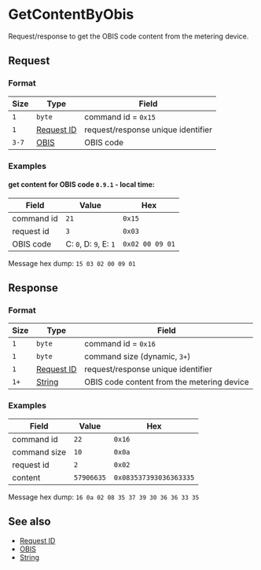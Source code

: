 # GetContentByObis

Request/response to get the OBIS code content from the metering device.


## Request

### Format

| Size  | Type                                 | Field                              |
| ----- | ------------------------------------ | ---------------------------------- |
| `1`   | `byte`                               | command id = `0x15`                |
| `1`   | [Request ID](../types.md#request-id) | request/response unique identifier |
| `3-7` | [OBIS](../types.md#obis)             | OBIS code                          |

### Examples

#### get content for OBIS code `0.9.1` - local time:

| Field      | Value                  | Hex             |
| ---------- | ---------------------- | --------------- |
| command id | `21`                   | `0x15`          |
| request id | `3`                    | `0x03`          |
| OBIS code  | C: `0`, D: `9`, E: `1` | `0x02 00 09 01` |

Message hex dump: `15 03 02 00 09 01`


## Response

### Format

| Size | Type                                 | Field                                      |
| ---- | ------------------------------------ | ------------------------------------------ |
| `1`  | `byte`                               | command id = `0x16`                        |
| `1`  | `byte`                               | command size (dynamic, `3+`)               |
| `1`  | [Request ID](../types.md#request-id) | request/response unique identifier         |
| `1+` | [String](../types.md#string)         | OBIS code content from the metering device |

### Examples

| Field        | Value      | Hex                    |
| ------------ | ---------- | ---------------------- |
| command id   | `22`       | `0x16`                 |
| command size | `10`       | `0x0a`                 |
| request id   | `2`        | `0x02`                 |
| content      | `57906635` | `0x083537393036363335` |

Message hex dump: `16 0a 02 08 35 37 39 30 36 36 33 35`


## See also

* [Request ID](../types.md#request-id)
* [OBIS](../types.md#obis)
* [String](../types.md#string)
